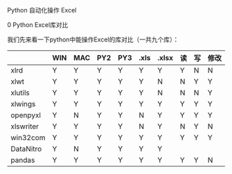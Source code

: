 Python 自动化操作 Excel

0 Python Excel库对比

我们先来看一下python中能操作Excel的库对比（一共九个库）：

|           | WIN  | MAC  | PY2  | PY3  | .xls | .xlsx | 读   | 写   | 修改 |
| --------- | ---- | ---- | ---- | ---- | ---- | ----- | ---- | ---- | ---- |
| xlrd      | Y    | Y    | Y    | Y    | Y    | Y     | Y    | N    | N    |
| xlwt      | Y    | Y    | Y    | Y    | Y    | N     | N    | Y    | Y    |
| xlutils   | Y    | Y    | Y    | Y    | Y    | N     | N    | N    | Y    |
| xlwings   | Y    | Y    | Y    | Y    | Y    | Y     | Y    | Y    | Y    |
| openpyxl  | Y    | N    | Y    | Y    | N    | Y     | Y    | Y    | Y    |
| xlswriter | Y    | Y    | Y    | Y    | N    | Y     | N    | Y    | N    |
| win32com  | Y    | Y    | Y    | Y    | Y    | Y     | Y    | Y    | Y    |
| DataNitro | Y    | N    | Y    | Y    | Y    | Y     |      |      |      |
| pandas    | Y    | Y    | Y    | Y    | Y    | Y     | Y    | Y    | N    |